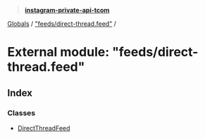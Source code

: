 > **[instagram-private-api-tcom](../README.md)**

[Globals](../README.md) / ["feeds/direct-thread.feed"](_feeds_direct_thread_feed_.md) /

# External module: "feeds/direct-thread.feed"

## Index

### Classes

* [DirectThreadFeed](../classes/_feeds_direct_thread_feed_.directthreadfeed.md)